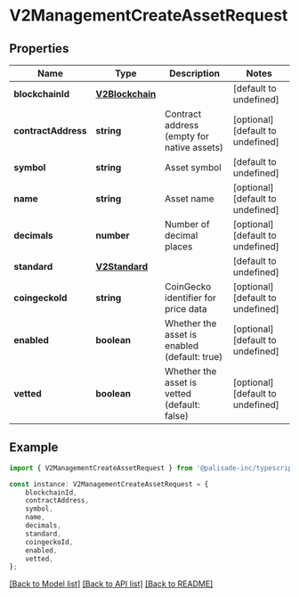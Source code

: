 # V2ManagementCreateAssetRequest


## Properties

Name | Type | Description | Notes
------------ | ------------- | ------------- | -------------
**blockchainId** | [**V2Blockchain**](V2Blockchain.md) |  | [default to undefined]
**contractAddress** | **string** | Contract address (empty for native assets) | [optional] [default to undefined]
**symbol** | **string** | Asset symbol | [default to undefined]
**name** | **string** | Asset name | [optional] [default to undefined]
**decimals** | **number** | Number of decimal places | [optional] [default to undefined]
**standard** | [**V2Standard**](V2Standard.md) |  | [default to undefined]
**coingeckoId** | **string** | CoinGecko identifier for price data | [optional] [default to undefined]
**enabled** | **boolean** | Whether the asset is enabled (default: true) | [optional] [default to undefined]
**vetted** | **boolean** | Whether the asset is vetted (default: false) | [optional] [default to undefined]

## Example

```typescript
import { V2ManagementCreateAssetRequest } from '@palisade-inc/typescript-sdk';

const instance: V2ManagementCreateAssetRequest = {
    blockchainId,
    contractAddress,
    symbol,
    name,
    decimals,
    standard,
    coingeckoId,
    enabled,
    vetted,
};
```

[[Back to Model list]](../README.md#documentation-for-models) [[Back to API list]](../README.md#documentation-for-api-endpoints) [[Back to README]](../README.md)
